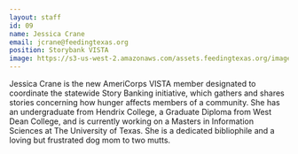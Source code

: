 ```yaml
---
layout: staff
id: 09
name: Jessica Crane
email: jcrane@feedingtexas.org
position: Storybank VISTA
image: https://s3-us-west-2.amazonaws.com/assets.feedingtexas.org/images/staff/jessica-crane.JPG
---
```

Jessica Crane is the new AmeriCorps VISTA  member designated to coordinate the statewide Story Banking initiative, which gathers and shares stories concerning how hunger affects members of a community. She has an undergraduate from Hendrix College, a Graduate Diploma from West Dean College, and is currently working on a Masters in Information Sciences at The University of Texas. She is a dedicated bibliophile and a loving but frustrated dog mom to two mutts.
